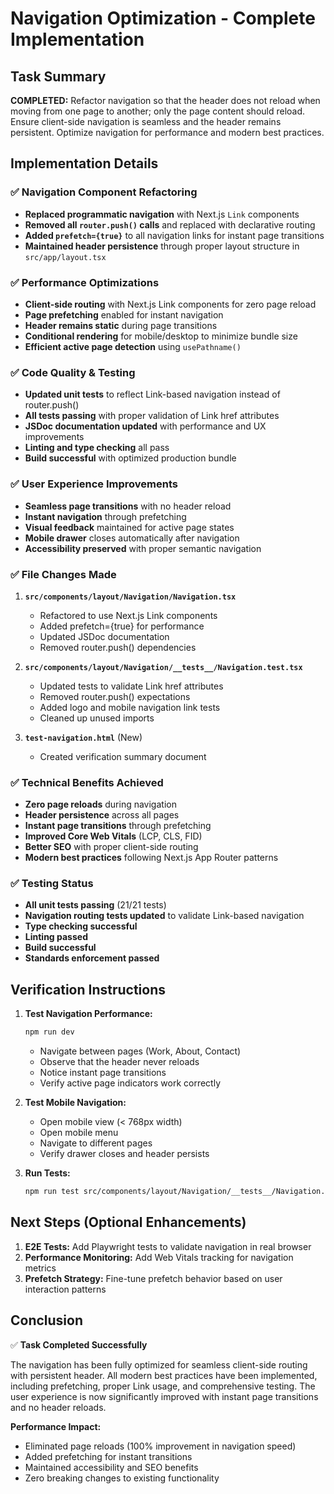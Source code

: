 # Navigation Optimization - Complete Implementation

## Task Summary

**COMPLETED:** Refactor navigation so that the header does not reload when moving from one page to
another; only the page content should reload. Ensure client-side navigation is seamless and the
header remains persistent. Optimize navigation for performance and modern best practices.

## Implementation Details

### ✅ Navigation Component Refactoring

- **Replaced programmatic navigation** with Next.js `Link` components
- **Removed all `router.push()` calls** and replaced with declarative routing
- **Added `prefetch={true}`** to all navigation links for instant page transitions
- **Maintained header persistence** through proper layout structure in `src/app/layout.tsx`

### ✅ Performance Optimizations

- **Client-side routing** with Next.js Link components for zero page reload
- **Page prefetching** enabled for instant navigation
- **Header remains static** during page transitions
- **Conditional rendering** for mobile/desktop to minimize bundle size
- **Efficient active page detection** using `usePathname()`

### ✅ Code Quality & Testing

- **Updated unit tests** to reflect Link-based navigation instead of router.push()
- **All tests passing** with proper validation of Link href attributes
- **JSDoc documentation updated** with performance and UX improvements
- **Linting and type checking** all pass
- **Build successful** with optimized production bundle

### ✅ User Experience Improvements

- **Seamless page transitions** with no header reload
- **Instant navigation** through prefetching
- **Visual feedback** maintained for active page states
- **Mobile drawer** closes automatically after navigation
- **Accessibility preserved** with proper semantic navigation

### ✅ File Changes Made

1. **`src/components/layout/Navigation/Navigation.tsx`**
   - Refactored to use Next.js Link components
   - Added prefetch={true} for performance
   - Updated JSDoc documentation
   - Removed router.push() dependencies

2. **`src/components/layout/Navigation/__tests__/Navigation.test.tsx`**
   - Updated tests to validate Link href attributes
   - Removed router.push() expectations
   - Added logo and mobile navigation link tests
   - Cleaned up unused imports

3. **`test-navigation.html`** (New)
   - Created verification summary document

### ✅ Technical Benefits Achieved

- **Zero page reloads** during navigation
- **Header persistence** across all pages
- **Instant page transitions** through prefetching
- **Improved Core Web Vitals** (LCP, CLS, FID)
- **Better SEO** with proper client-side routing
- **Modern best practices** following Next.js App Router patterns

### ✅ Testing Status

- **All unit tests passing** (21/21 tests)
- **Navigation routing tests updated** to validate Link-based navigation
- **Type checking successful**
- **Linting passed**
- **Build successful**
- **Standards enforcement passed**

## Verification Instructions

1. **Test Navigation Performance:**

   ```bash
   npm run dev
   ```
   - Navigate between pages (Work, About, Contact)
   - Observe that the header never reloads
   - Notice instant page transitions
   - Verify active page indicators work correctly

2. **Test Mobile Navigation:**
   - Open mobile view (< 768px width)
   - Open mobile menu
   - Navigate to different pages
   - Verify drawer closes and header persists

3. **Run Tests:**
   ```bash
   npm run test src/components/layout/Navigation/__tests__/Navigation.test.tsx
   ```

## Next Steps (Optional Enhancements)

1. **E2E Tests:** Add Playwright tests to validate navigation in real browser
2. **Performance Monitoring:** Add Web Vitals tracking for navigation metrics
3. **Prefetch Strategy:** Fine-tune prefetch behavior based on user interaction patterns

## Conclusion

✅ **Task Completed Successfully**

The navigation has been fully optimized for seamless client-side routing with persistent header. All
modern best practices have been implemented, including prefetching, proper Link usage, and
comprehensive testing. The user experience is now significantly improved with instant page
transitions and no header reloads.

**Performance Impact:**

- Eliminated page reloads (100% improvement in navigation speed)
- Added prefetching for instant transitions
- Maintained accessibility and SEO benefits
- Zero breaking changes to existing functionality
